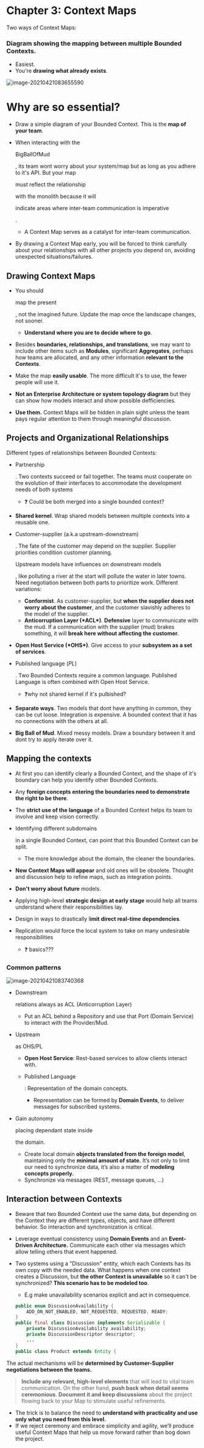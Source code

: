 # **Chapter 3: Context Maps**

Two ways of Context Maps:

### **Diagram** showing the mapping between multiple Bounded Contexts.

- Easiest.
- You're **drawing what already exists**.

![image-20210421083655590](assets/3-ContextsMaps/image-20210421083655590.png)

# Why are so essential?

- Draw a simple diagram of your Bounded Context. This is the **map of your team**.

- When interacting with the 

  BigBallOfMud

  , its team wont worry about your system/map but as long as you adhere to it's API. But your map 

  must reflect the relationship

   with the monolith because it will 

  indicate areas where inter-team communication is imperative

  .

  - A Context Map serves as a catalyst for inter-team communication.

- By drawing a Context Map early, you will be forced to think carefully about your relationships with all other projects you depend on, avoiding unexpected situations/failures.

## Drawing Context Maps

- You should 

  map the present

  , not the imagined future. Update the map once the landscape changes, not sooner.

  - **Understand where you are to decide where to go**.

- Besides **boundaries, relationships, and translations**, we may want to include other items such as **Modules**, significant **Aggregates**, perhaps how teams are allocated, and any other information **relevant to the Contexts**.

- Make the map **easily usable**. The more difficult it's to use, the fewer people will use it.

- **Not an Enterprise Architecture or system topology diagram** but they can show how models interact and show possible defficiencies.

- **Use them.** Context Maps will be hidden in plain sight unless the team pays regular attention to them through meaningful discussion.

## Projects and Organizational Relationships

Different types of relationships between Bounded Contexts:

- Partnership

  . Two contexts succeed or fail together. The teams must cooperate on the evolution of their interfaces to accommodate the development needs of both systems

  - ❓ Could be both merged into a single bounded context?

- **Shared kernel**. Wrap shared models between multiple contexts into a reusable one.

- Customer-supplier (a.k.a upstream-downstream)

  . The fate of the customer may depend on the supplier. Supplier priorities condition customer planning. 

  Upstream models have influences on downstream models

  , like polluting a river at the start will pollute the water in later towns. Need negotiation between both parts to prioritize work. Different variations:

  - **Conformist**. As customer-supplier, but **when the supplier does not worry about the customer**, and the customer slavishly adheres to the model of the supplier.
  - **Anticorruption Layer (\*ACL\*)**. **Defensive** layer to communicate with the mud. If a communication with the supplier (mud) brakes something, it will **break here without affecting the customer.**

- **Open Host Service (\*OHS\*)**. Give access to your **subsystem as a set of services**.

- Published language (*PL*)

  . Two Bounded Contexts require a common language. Published Language is often combined with Open Host Service.

  - ❓why not shared kernel if it's pulbished?

- **Separate ways**. Two models that dont have anything in common, they can be cut loose. Integration is expensive. A bounded context that it has no connections with the others at all.

- **Big Ball of Mud**. Mixed messy models. Draw a boundary between it and dont try to apply iterate over it.

## Mapping the contexts

- At first you can identify clearly a Bounded Context, and the shape of it's boundary can help you identify other Bounded Contexts.

- Any **foreign concepts entering the boundaries need to demonstrate the right to be there**.

- The **strict use of the language** of a Bounded Context helps its team to involve and keep vision correctly.

- Identifying different subdomains

   in a single Bounded Context, can point that this Bounded Context can be split.

  - The more knowledge about the domain, the cleaner the boundaries.

- **New Context Maps will appear** and old ones will be obsolete. Thought and discussion help to refine maps, such as integration points.

- **Don't worry about future** models.

- Applying high-level **strategic design at early stage** would help all teams understand where their responsibilities lay.

- Design in ways to drastically l**imit direct real-time dependencies**.

- Replication would force the local system to take on many undesirable responsibilities

  - ❓ basics???

### Common patterns

![image-20210421083740368](assets/3-ContextsMaps/image-20210421083740368.png)

- Downstream

   relations always as ACL (Anticorruption Layer)

  - Put an ACL behind a Repository and use that Port (Domain Service) to interact with the Provider/Mud.

- Upstream

   as OHS/PL

  - **Open Host Service**: Rest-based services to allow clients interact with.

  - Published Language

    : Representation of the domain concepts.

    - Representation can be formed by **Domain Events**, to deliver messages for subscribed systems.

- Gain autonomy 

  placing dependant state inside

   the domain.

  - Create local domain **objects translated from the foreign model**, maintaining only the **minimal amount of state.** It’s not only to limit our need to synchronize data, it’s also a matter of **modeling concepts properly.**
  - Synchronize via messages (REST, message queues, ...)

## Interaction between Contexts

- Beware that two Bounded Context use the same data, but depending on the Context they are different types, objects, and have different behavior. So interaction and synchronization is critical.

- Leverage eventual consistency using **Domain Events** and an **Event-Driven Architecture.** Communicate each other via messages which allow telling others that event happened.

- Two systems using a "Discussion" entity, which each Contexts has its own copy with the needed data. What happens when one context creates a Discussion, but **the other Context is unavailable** so it can't be synchronized? **This scenario has to be modeled too**.

  - E.g make unavailability scenarios explicit and act in consequence.

  ```java
  public enum DiscussionAvailability {
      ADD_ON_NOT_ENABLED, NOT_REQUESTED, REQUESTED, READY;
  }
  public final class Discussion implements Serializable {
      private DiscussionAvailability availability;
      private DiscussionDescriptor descriptor;
      ...
  }
  public class Product extends Entity {
  ```

The actual mechanisms will be **determined by Customer-Supplier negotiations between the teams.**

> **Include any relevant, high-level elements** that will lead to vital team communication. On the other hand, **push back when detail seems ceremonious**. **Document it and keep discussions** about the project flowing back to your Map to stimulate useful refinements.

- The trick is to balance the need to **understand with practicality and use only what you need from this level.**
- If we reject ceremony and embrace simplicity and agility, we’ll produce useful Context Maps that help us move forward rather than bog down the project.